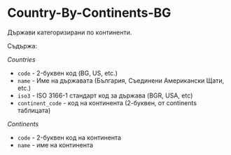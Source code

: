 Country-By-Continents-BG
========================

Държави категоризирани по континенти.


Съдържа:

*Countries*
+  `code` - 2-буквен код (BG, US, etc.)
+  `name` - Име на държавата (България, Съединени Американски Щати, etc.)
+  `iso3` - ISO 3166-1 стандарт код за държава (BGR, USA, etc)
+  `continent_code` - код на континента (2-буквен, от continents таблицата)

*Continents*
+ `code` - 2-буквен код на континента
+ `name` - име на континента